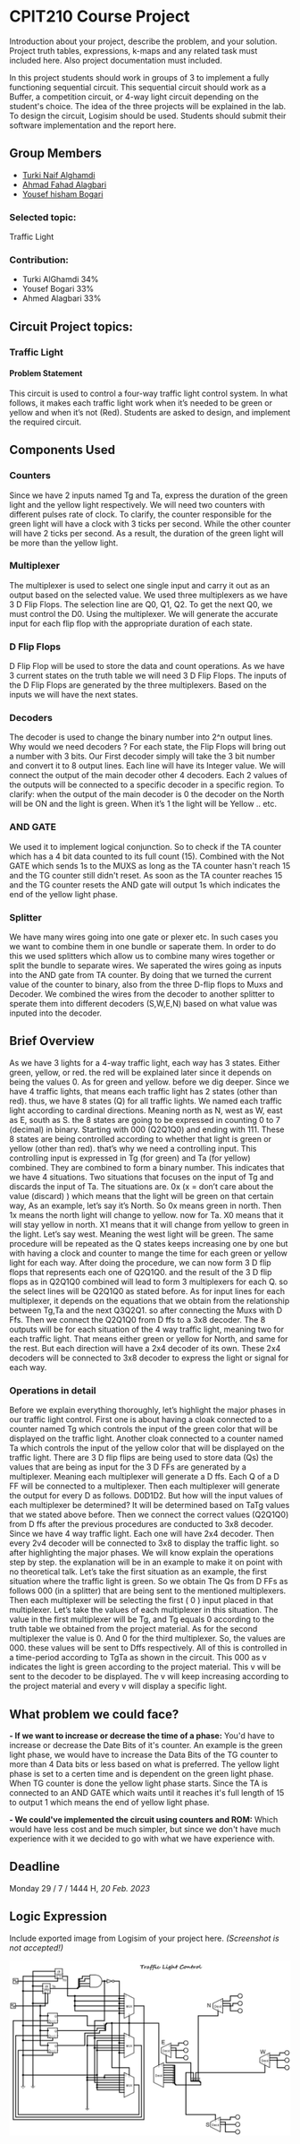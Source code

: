 # CPIT210 Course Project
Introduction about your project, describe the problem, and your solution. Project truth tables, expressions, k-maps and any related task must included here. Also project documentation must included.

In this project students should work in groups of 3 to implement a fully functioning sequential circuit. This sequential circuit should work as a Buffer, a competition circuit, or 4-way light circuit depending on the student's choice. The idea of the three projects will be explained in the lab. To design the circuit, Logisim should be used. Students should submit their software implementation and the report here. 

## Group Members
[comment]: <> (each group memeber should write his first, middle and last name with link to his GitHub account)
- [Turki Naif Alghamdi](https://github.com/TurkiNAlghamdii)
- [Ahmad Fahad Alagbari](https://github.com/Memeedo)
- [Yousef hisham Bogari](http://github.com/usiifo)
### Selected topic: 
 Traffic Light


[comment]: <> (Students should include the contribution percentage of each group member.)
[comment]: <> (Example:)
### Contribution:
- Turki AlGhamdi 34%
- Yousef Bogari 33%
- Ahmed Alagbari 33%


## Circuit Project topics:

[comment]: <> (Choose one of the following, your choice need to be accepted by Instructor)


### Traffic Light
#### Problem Statement
This circuit is used to control a four-way traffic light control system. In what follows, it makes each traffic light work when it’s needed to be green or yellow and when it’s not (Red). Students are asked to design, and implement the required circuit.


## Components Used
### Counters
Since we have 2 inputs named Tg and Ta, express the duration of the green light and the yellow light respectively.
We will need two counters with different pulses rate of clock. To clarify, the counter responsible for the green light will have a clock with 3 ticks per second. While the other counter will have 2 ticks per second. As a result, the duration of the green light will be more than the yellow light.

### Multiplexer
The multiplexer is used to select one single input and carry it out as an output based on the selected value. We used three multiplexers as we have 3 D Flip Flops. The selection line are Q0, Q1, Q2. 
To get the next Q0, we must control the D0.
Using the multiplexer. We will generate the accurate input for each flip flop with the appropriate duration of each state.

### D Flip Flops
D Flip Flop will be used to store the data and count operations. As we have 3 current states on the truth table we will need 3 D Flip Flops.
The inputs of the D Flip Flops are generated by the three multiplexers. Based on the inputs we will have the next states. 

### Decoders
The decoder is used to change the binary number into 2^n output lines.
Why would we need decoders ?
For each state, the Flip Flops will bring out a number with 3 bits.
Our First decoder simply will take the 3 bit number and convert it to 8 output lines. Each line will have its Integer value.
We will connect the output of the main decoder other 4 decoders. Each 2 values of the outputs will be connected to a specific decoder in a specific region. To clarify: when the output of the main decoder is 0 the decoder on the North will be ON and the light is green. When it’s 1 the light will be Yellow .. etc.

### AND GATE
We used it to implement logical conjunction. So to check if the TA counter which has a 4 bit data counted to its full count (15). Combined with the Not GATE which sends 1s to the MUXS as long as the TA counter hasn't reach 15 and the TG counter still didn't reset. As soon as the TA counter reaches 15 and the TG counter resets the AND gate will output 1s which indicates the end of the yellow light phase.

### Splitter
We have many wires going into one gate or plexer etc. In such cases you we want to combine them in one bundle or saperate them. In order to do this we used splitters which allow us to combine many wires together or split the bundle to separate wires. We saperated the wires going as inputs into the AND gate from TA counter. By doing that we turned the current value of the counter to binary, also from the three D-flip flops to Muxs and Decoder. We combined the wires from the decoder to another splitter to sperate them into different decoders (S,W,E,N) based on what value was inputed into the decoder.





## Brief Overview

As we have 3 lights for a 4-way traffic light, each way has 3 states. Either green, yellow, or red. the red will be explained later since it depends on being the values 0. As for green and yellow. before we dig deeper. Since we have 4 traffic lights, that means each traffic light has 2 states (other than red). thus, we have 8 states (Q) for all traffic lights. We named each traffic light according to cardinal directions. Meaning north as N, west as W, east as E, south as S. the 8 states are going to be expressed in counting 0 to 7 (decimal) in binary. Starting with 000 (Q2Q1Q0) and ending with 111. These 8 states are being controlled according to whether that light is green or yellow (other than red). that’s why we need a controlling input. This controlling input is expressed in Tg (for green) and Ta (for yellow) combined. They are combined to form a binary number. This indicates that we have 4 situations. Two situations that focuses on the input of Tg and discards the input of Ta. The situations are. 0x (x = don’t care about the value (discard) ) which means that the light will be green on that certain way, As an example, let’s say it’s North. So 0x means green in north. Then 1x means the north light will change to yellow. now for Ta. X0 means that it will stay yellow in north. X1 means that it will change from yellow to green in the light. Let’s say west. Meaning the west light will be green. The same procedure will be repeated as the Q states keeps increasing one by one but with having a clock and counter to mange the time for each green or yellow light for each way. After doing the procedure, we can now form 3 D flip flops that represents each one of Q2Q1Q0. and the result of the 3 D flip flops as in Q2Q1Q0 combined will lead to form 3 multiplexers for each Q. so the select lines will be Q2Q1Q0 as stated before. As for input lines for each multiplexer, it depends on the equations that we obtain from the relationship between Tg,Ta and the next Q3Q2Q1. so after connecting the Muxs with D Ffs. Then we connect the Q2Q1Q0 from D ffs to a 3x8 decoder. The 8 outputs will be for each situation of the 4 way traffic light, meaning two for each traffic light. That means either green or yellow for North, and same for the rest. But each direction will have a 2x4 decoder of its own. These 2x4 decoders will be connected to 3x8 decoder to express the light or signal for each way. 


### Operations in detail 
Before we explain everything thoroughly, let’s highlight the major phases in our traffic light control. First one is about having a cloak connected to a counter named Tg which controls the input of the green color that will be displayed on the traffic light. Another cloak connected to a counter named Ta which controls the input of the yellow color that will be displayed on the traffic light. There are 3 D flip flips are being used to store data (Qs) the values that are being as input for the 3 D FFs are generated by a multiplexer. Meaning each multiplexer will generate a D ffs. Each Q of a D FF will be connected to a multiplexer. Then each multiplexer will generate the output for every D as follows. D0D1D2. But how will the input values of each multiplexer be determined? It will be determined based on TaTg values that we stated above before. Then we connect the correct values (Q2Q1Q0) from D ffs after the previous procedures are conducted to 3x8 decoder. Since we have 4 way traffic light. Each one will have 2x4 decoder. Then every 2v4 decoder will be connected to 3x8 to display the traffic light. so after highlighting the major phases. We will know explain the operations step by step. the explanation will be in an example to make it on point with no theoretical talk. Let’s take the first situation as an example, the first situation where the traffic light is green. So we obtain The Qs from D FFs as follows 000 (in a splitter) that are being sent to the mentioned multiplexers. Then each multiplexer will be selecting the first ( 0 ) input placed in that multiplexer. Let’s take the values of each multiplexer in this situation. The value in the first multiplexer will be Tg, and Tg equals 0 according to the truth table we obtained from the project material. As for the second multiplexer the value is 0. And 0 for the third multiplexer. So, the values are 000. these values will be sent to Dffs respectively.  All of this is controlled in a time-period according to TgTa as shown in the circuit. This 000 as v indicates the light is green according to the project material. This v will be sent to the decoder to be displayed. The v will keep increasing according to the project material and every v will display a specific light. 


## What problem we could face?
**- If we want to increase or decrease the time of a phase:**
You'd have to increase or decrease the Date Bits of it's counter. An example is the green light phase, we would have to increase the Data Bits of the TG counter to more than 4 Data bits or less based on what is preferred. The yellow light phase is set to a certen time and is dependent on the green light phase. When TG counter is done the yellow light phase starts. Since the TA is connected to an AND GATE which waits until it reaches it's full length of 15 to output 1 which means the end of yellow light phase.

**- We could've implemented the circuit using counters and ROM:** 
Which would have less cost and be much simpler, but since we don't have much experience with it we decided to go with what we have experience with.

##


## Deadline
Monday 29 / 7 / 1444 H, *20 Feb. 2023*

## Logic Expression
Include exported image from Logisim of your project here. *(Screenshot is not accepted!)*

![Our Awsome Project logic expression](/images/TrafficLight.png)

